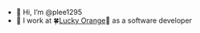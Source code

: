 - 👋 Hi, I’m @plee1295
- 🏢 I work at 🍀[Lucky Orange](https://www.luckyorange.com/)🍊 as a software developer 

<!---
plee1295/plee1295 is a ✨ special ✨ repository because its `README.md` (this file) appears on your GitHub profile.
You can click the Preview link to take a look at your changes.
--->
